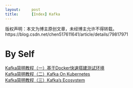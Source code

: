 ```yaml
---
layout:     post
title:      [Index] Kafka
---
```

<div id="article_content" class="article_content clearfix csdn-tracking-statistics" data-pid="blog" data-mod="popu_307" data-dsm="post">
								<div class="article-copyright">
					版权声明：本文为博主原创文章，未经博主允许不得转载。					https://blog.csdn.net/chen517611641/article/details/79817971				</div>
								            <div id="content_views" class="markdown_views prism-atom-one-dark">
							<!-- flowchart 箭头图标 勿删 -->
							<svg xmlns="http://www.w3.org/2000/svg" style="display: none;"><path stroke-linecap="round" d="M5,0 0,2.5 5,5z" id="raphael-marker-block" style="-webkit-tap-highlight-color: rgba(0, 0, 0, 0);"></path></svg>
							<h1 id="by-self">By Self</h1>

<p><a href="https://blog.csdn.net/xichenguan/article/details/79756053" rel="nofollow">Kafka简明教程（一）基于Docker快速搭建测试环境</a> <br>
<a href="https://blog.csdn.net/xichenguan/article/details/79768865" rel="nofollow">Kafka简明教程（二）Kafka On Kubernetes</a> <br>
<a href="https://blog.csdn.net/xichenguan/article/details/79769013" rel="nofollow">Kafka简明教程（三）Kafka’s Ecosystem</a></p>            </div>
						<link href="https://csdnimg.cn/release/phoenix/mdeditor/markdown_views-9e5741c4b9.css" rel="stylesheet">
                </div>